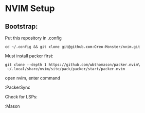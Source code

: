# NVIM Setup

## Bootstrap:

Put this repository in .config

```
cd ~/.config && git clone git@github.com:Oreo-Monster/nvim.git
```

Must install packer first:
```
git clone --depth 1 https://github.com/wbthomason/packer.nvim\
 ~/.local/share/nvim/site/pack/packer/start/packer.nvim
```


open nvim, enter command

:PackerSync

Check for LSPs:

:Mason


